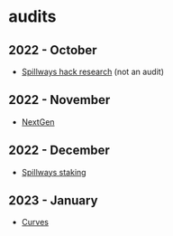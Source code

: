 # audits

## 2022 - October

- [Spillways hack research](solo/spillways-hack.md)  (not an audit)

## 2022 - November

- [NextGen](solo/next-gen.md)

## 2022 - December

- [Spillways staking](solo/spillways-staking.md) 

## 2023 - January

- [Curves](solo/curves.md)